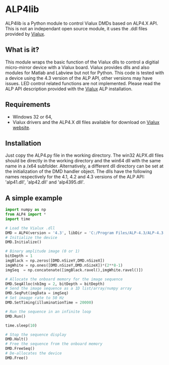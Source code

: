 # ALP4lib
ALP4lib is a Python module to control Vialux DMDs based on ALP4.X API.
This is not an independant open source module, it uses the .ddl files provided by [Vialux](http://www.vialux.de/en/).

## What is it?

This module wraps the basic function of the Vialux dlls to control a digitial micro-mirror device with a Vialux board. 
Vialux provides dlls and also modules for Matlab and Labview but not for Python. 
This code is tested with a device using the 4.3 version of the ALP API, other versions may have issues.
LED control related functions are not implemented.
Please read the ALP API description provided with the [Vialux](http://www.vialux.de/en/) ALP installation.

## Requirements

* Windows 32 or 64,
* Vialux drivers and the ALP4.X dll files available for download on [Vialux website](http://www.vialux.de/en/).

## Installation

Just copy the ALP4.py file in the working directory. 
The win32 ALPX.dll files should be directly in the working directory and the win64 dll with the same name in a /x64 subfolder. Alternatively, a different dll directory can be set at the initialization of the DMD handler object. 
The dlls have the following names respectively for the 4.1, 4.2 and 4.3 versions of the ALP API: 'alp41.dll', 'alp42.dll' and 'alp4395.dll'. 

## A simple example

```python
import numpy as np
from ALP4 import *
import time

# Load the Vialux .dll
DMD = ALP4(version = '4.3', libDir = 'C:/Program Files/ALP-4.3/ALP-4.3 API/ALP4lib')
# Initialize the device
DMD.Initialize()

# Binary amplitude image (0 or 1)
bitDepth = 1    
imgBlack = np.zeros([DMD.nSizeY,DMD.nSizeX])
imgWhite = np.ones([DMD.nSizeY,DMD.nSizeX])*(2**8-1)
imgSeq  = np.concatenate([imgBlack.ravel(),imgWhite.ravel()])

# Allocate the onboard memory for the image sequence
DMD.SeqAlloc(nbImg = 2, bitDepth = bitDepth)
# Send the image sequence as a 1D list/array/numpy array
DMD.SeqPut(imgData = imgSeq)
# Set imaqge rate to 50 Hz
DMD.SetTiming(illuminationTime = 20000)

# Run the sequence in an infinite loop
DMD.Run()

time.sleep(10)

# Stop the sequence display
DMD.Halt()
# Free the sequence from the onboard memory
DMD.FreeSeq()
# De-allocates the device
DMD.Free()
``` 
